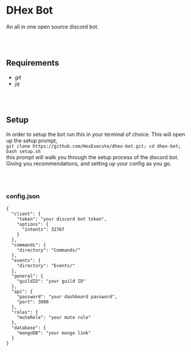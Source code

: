 # DHex Bot

An all in one open source discord bot.

<br><br>

## Requirements

- _git_
- _jq_

<br><br>

## Setup

In order to setup the bot run this in your terminal of choice. This will open up the setup prompt,<br>
`git clone https://github.com/HexExecute/dhex-bot.git; cd dhex-bot; bash setup.sh`<br>
this prompt will walk you through the setup process of the discord bot.<br>
Giving you recommendations, and setting up your config as you go.

<br><br>

### config.json

```
{
  "client": {
    "token": "your discord bot token",
    "options": {
      "intents": 32767
    }
  },
  "commands": {
    "directory": "Commands/"
  },
  "events": {
    "directory": "Events/"
  },
  "general": {
    "guildID": "your guild ID"
  },
  "api": {
    "password": "your dashboard password",
    "port": 3000
  },
  "roles": {
    "muteRole": "your mute role"
  },
  "database": {
    "mongoDB": "your mongo link"
  }
}
```
